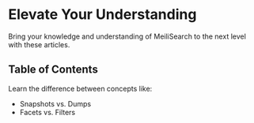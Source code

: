 # Elevate Your Understanding

Bring your knowledge and understanding of MeiliSearch to the next level with these articles. 

## Table of Contents

Learn the difference between concepts like:

- Snapshots vs. Dumps
- Facets vs. Filters